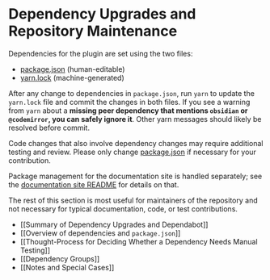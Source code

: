 # Dependency Upgrades and Repository Maintenance

Dependencies for the plugin are set using the two files:

- [package.json](https://github.com/obsidian-tasks-group/obsidian-tasks/blob/main/package.json)  (human-editable)
- [yarn.lock](https://github.com/obsidian-tasks-group/obsidian-tasks/blob/main/yarn.lock) (machine-generated)

After any change to dependencies in `package.json`, run `yarn` to update the `yarn.lock` file and commit the changes in both files.
If you see a warning from `yarn` about a **missing peer dependency that mentions `obsidian` or `@codemirror`, you can safely ignore it**. Other yarn messages should likely be resolved before commit.

Code changes that also involve dependency changes may require additional testing and review.
Please only change [package.json](https://github.com/obsidian-tasks-group/obsidian-tasks/blob/main/package.json) if necessary for your contribution.

Package management for the documentation site is handled separately; see the [documentation site README](https://github.com/obsidian-tasks-group/obsidian-tasks/blob/main/docs/README.md) for details on that.

The rest of this section is most useful for maintainers of the repository and not necessary for typical documentation, code, or test contributions.

- [[Summary of Dependency Upgrades and Dependabot]]
- [[Overview of dependencies and `package.json`]]
- [[Thought-Process for Deciding Whether a Dependency Needs Manual Testing]]
- [[Dependency Groups]]
- [[Notes and Special Cases]]
